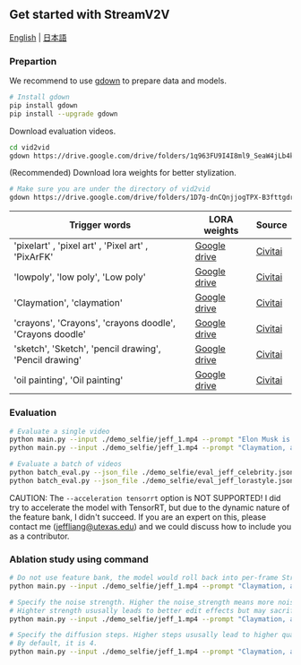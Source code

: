 ## Get started with StreamV2V

[English](./README.md) | [日本語](./README-ja.md)

### Prepartion

We recommend to use [gdown](https://github.com/wkentaro/gdown) to prepare data and models.
```bash
# Install gdown
pip install gdown
pip install --upgrade gdown
```

Download evaluation videos.

```bash
cd vid2vid
gdown https://drive.google.com/drive/folders/1q963FU9I4I8ml9_SeaW4jLb4kY3VkNak -O demo_selfie --folder
```

(Recommended) Download lora weights for better stylization.

```bash
# Make sure you are under the directory of vid2vid
gdown https://drive.google.com/drive/folders/1D7g-dnCQnjjogTPX-B3fttgdrp9nKeKw -O lora_weights --folder
```

| Trigger words                                            | LORA weights     | Source      |
|----------------------------------------------------------|------------------|-------------|
| 'pixelart' ,  'pixel art' ,  'Pixel art' ,  'PixArFK'    | [Google drive](https://drive.google.com/file/d/1_-kEVFw_LnV1J2Nho6nZt4PUbymamypK/view?usp=drive_link) | [Civitai](https://civitai.com/models/185743/8bitdiffuser-64x-or-a-perfect-pixel-art-model) |
| 'lowpoly', 'low poly', 'Low poly'                        | [Google drive](https://drive.google.com/file/d/1ZClfRljzKmxsU1Jj5OMwIuXQcnA1DwO9/view?usp=drive_link) | [Civitai](https://civitai.com/models/110435/y5-low-poly-style) |
| 'Claymation', 'claymation'                               | [Google drive](https://drive.google.com/file/d/1GvPCbrPqJYj0_nRppSc2UD_1eRME-1tG/view?usp=drive_link) | [Civitai](https://civitai.com/models/25258/claymation-miniature) |
| 'crayons', 'Crayons', 'crayons doodle', 'Crayons doodle' | [Google drive](https://drive.google.com/file/d/12ZMOy8CMzwB32RHSmff0h2TJC3lFDBmW/view?usp=drive_link) | [Civitai](https://civitai.com/models/90558/child-type-doodles) |
| 'sketch', 'Sketch', 'pencil drawing', 'Pencil drawing'   | [Google drive](https://drive.google.com/file/d/1NIBujegFMvFdjCW0vdrmD6fbNFKNROE4/view?usp=drive_link) | [Civitai](https://civitai.com/models/155490/pencil-sketch-or) |
| 'oil painting', 'Oil painting'                           | [Google drive](https://drive.google.com/file/d/1fmS3fGeja0RM8YbZtbKw20fjXNzHrnxz/view?usp=drive_link) | [Civitai](https://civitai.com/models/84542/oil-paintingoil-brush-stroke) |

### Evaluation

```bash
# Evaluate a single video
python main.py --input ./demo_selfie/jeff_1.mp4 --prompt "Elon Musk is giving a talk."
python main.py --input ./demo_selfie/jeff_1.mp4 --prompt "Claymation, a man is giving a talk."
```

```bash
# Evaluate a batch of videos
python batch_eval.py --json_file ./demo_selfie/eval_jeff_celebrity.json # Face swap edits
python batch_eval.py --json_file ./demo_selfie/eval_jeff_lorastyle.json # Stylization edits
```

CAUTION: The `--acceleration tensorrt` option is NOT SUPPORTED! I did try to accelerate the model with TensorRT, but due to the dynamic nature of the feature bank, I didn't succeed. If you are an expert on this, please contact me (jeffliang@utexas.edu) and we could discuss how to include you as a contributor. 

### Ablation study using command

```bash
# Do not use feature bank, the model would roll back into per-frame StreamDiffusion
python main.py --input ./demo_selfie/jeff_1.mp4 --prompt "Claymation, a man is giving a talk." --use_cached_attn False --output_dir outputs_streamdiffusion
```

```bash
# Specify the noise strength. Higher the noise_strength means more noise is added to the starting frames.
# Highter strength ususally leads to better edit effects but may sacrifice the consistency. By default, it is 0.4.
python main.py --input ./demo_selfie/jeff_1.mp4 --prompt "Claymation, a man is giving a talk." --noise_strength 0.8 --output_dir outputs_strength
```

```bash
# Specify the diffusion steps. Higher steps ususally lead to higher quality but slower speed.
# By default, it is 4.
python main.py --input ./demo_selfie/jeff_1.mp4 --prompt "Claymation, a man is giving a talk." --diffusion_steps 1 --output_dir outputs_steps
```

